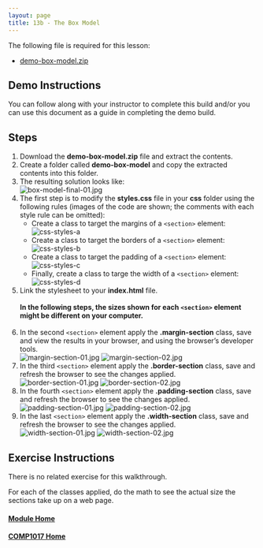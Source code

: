 ```yaml
---
layout: page
title: 13b - The Box Model
---
```

The following file is required for this lesson:

* [demo-box-model.zip](files/demo-box-model.zip)

## Demo Instructions
You can follow along with your instructor to complete this build and/or you can use this document as a guide in completing the demo build.

## Steps
1. Download the **demo-box-model.zip** file and extract the contents.
2. Create a folder called **demo-box-model** and copy the extracted contents into this folder.
3. The resulting solution looks like:<br>
![box-model-final-01.jpg](files/box-model-final.jpg)
4. The first step is to modify the **styles.css** file in your **css** folder using the following rules (images of the code are shown; the comments with each style rule can be omitted):
    *  Create a class to target the margins of a `<section>` element:<br>
       ![css-styles-a](files/css-styles-a.jpg)
    *  Create a class to target the borders of a `<section>` element:<br>
       ![css-styles-b](files/css-styles-b.jpg)
    *  Create a class to target the padding of a `<section>` element:<br>
       ![css-styles-c](files/css-styles-c.jpg)
    *  Finally, create a class to targe the width of a `<section>` element:<br>
       ![css-styles-d](files/css-styles-d.jpg)
5. Link the stylesheet to your **index.html** file.<br><br>
**In the following steps, the sizes shown for each `<section>` element might be different on your computer.**<br><br>
6. In the second `<section>` element apply the **.margin-section** class, save and view the results in your browser, and using the browser’s developer tools.<br>
![margin-section-01.jpg](files/margin-section-01.jpg)&nbsp;![margin-section-02.jpg](files/margin-section-02.jpg)
7. In the third `<section>` element apply the **.border-section** class, save and refresh the browser to see the changes applied.<br>
![border-section-01.jpg](files/border-section-01.jpg)&nbsp;![border-section-02.jpg](files/border-section-02.jpg)
8. In the fourth `<section>` element apply the **.padding-section** class, save and refresh the browser to see the changes applied.<br>
![padding-section-01.jpg](files/padding-section-01.jpg)&nbsp;![padding-section-02.jpg](files/padding-section-02.jpg)
9. In the last `<section>` element apply the **.width-section** class, save and refresh the browser to see the changes applied.<br>
![width-section-01.jpg](files/width-section-01.jpg)&nbsp;![width-section-02.jpg](files/width-section-02.jpg)

## Exercise Instructions
There is no related exercise for this walkthrough.

For each of the classes applied, do the math to see the actual size the sections take up on a web page.

#### [Module Home](../)
#### [COMP1017 Home](../../)